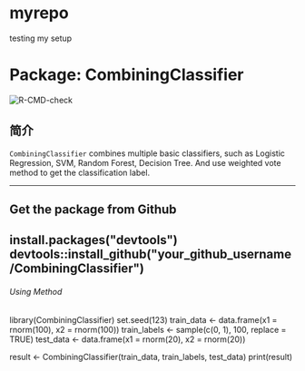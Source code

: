 # myrepo
testing my setup


# Package: CombiningClassifier

![R-CMD-check](https://github.com/anyanliu/myrepo/actions/workflows/R-CMD-check.yaml/badge.svg)


## 简介

`CombiningClassifier` combines multiple basic classifiers, such as Logistic Regression, SVM, Random Forest, Decision Tree. And use weighted vote method to get the classification label.


---

## Get the package from Github
install.packages("devtools")
devtools::install_github("your_github_username/CombiningClassifier")
---

###### Using Method
library(CombiningClassifier)
set.seed(123)
train_data <- data.frame(x1 = rnorm(100), x2 = rnorm(100))
train_labels <- sample(c(0, 1), 100, replace = TRUE)
test_data <- data.frame(x1 = rnorm(20), x2 = rnorm(20))

result <- CombiningClassifier(train_data, train_labels, test_data)
print(result)

